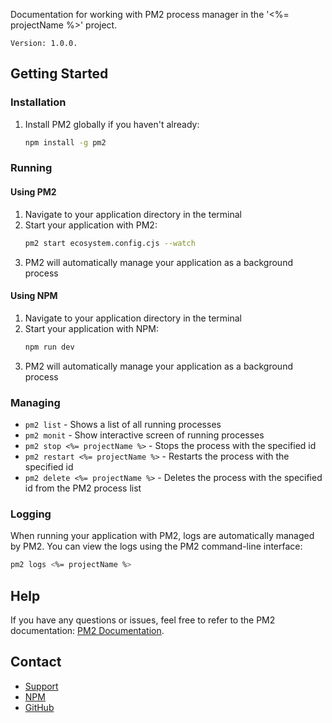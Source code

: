 Documentation for working with PM2 process manager in the '<%= projectName %>' project.

```
Version: 1.0.0.
```

## Getting Started

### Installation

1. Install PM2 globally if you haven't already:
    ```bash
    npm install -g pm2
    ```

### Running

#### Using PM2

1. Navigate to your application directory in the terminal
2. Start your application with PM2:
    ```bash
    pm2 start ecosystem.config.cjs --watch
    ```
3. PM2 will automatically manage your application as a background process

#### Using NPM

1. Navigate to your application directory in the terminal
2. Start your application with NPM:
    ```bash
    npm run dev
    ```
3. PM2 will automatically manage your application as a background process

### Managing

-   `pm2 list` - Shows a list of all running processes
-   `pm2 monit` - Show interactive screen of running processes
-   `pm2 stop <%= projectName %>` - Stops the process with the specified id
-   `pm2 restart <%= projectName %>` - Restarts the process with the specified id
-   `pm2 delete <%= projectName %>` - Deletes the process with the specified id from the PM2 process list

### Logging

When running your application with PM2, logs are automatically managed by PM2. You can view the logs using the PM2 command-line interface:

```bash
pm2 logs <%= projectName %>
```

## Help

If you have any questions or issues, feel free to refer to the PM2 documentation: [PM2 Documentation](https://pm2.keymetrics.io/docs/).

## Contact

-   [Support](mailto:glenaudev@gmail.com)
-   [NPM](https://www.npmjs.com/package/awesome-backend)
-   [GitHub](https://github.com/glenau/awesome-backend)
